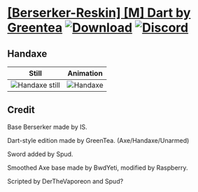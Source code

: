 # [\[Berserker-Reskin\] \[M\] Dart by Greentea](./) [![Download](https://img.shields.io/badge/Download--red?style=social&logo=github)](https://minhaskamal.github.io/DownGit/#/home?url=https://github.com/Klokinator/FE-Repo/tree/main/Battle%20Animations%2FInfantry%20-%20(Axe)%20Brigs%2C%20Pirates%2C%20Zerkers%2F%5BBerserker-Reskin%5D%20%5BM%5D%20Dart%20by%20Greentea%2F4.%20Handaxe) [![Discord](https://img.shields.io/badge/Discord--blue?style=social&logo=discord)](https://discord.gg/C7VNGnyTPA)

## Handaxe

| Still | Animation |
| :---: | :-------: |
| ![Handaxe still](./Handaxe_000.png) | ![Handaxe](./Handaxe.gif) |

## Credit

Base Berserker made by IS.

Dart-style edition made by GreenTea. (Axe/Handaxe/Unarmed)

Sword added by Spud.

Smoothed Axe base made by BwdYeti, modified by Raspberry.

Scripted by DerTheVaporeon and Spud?
